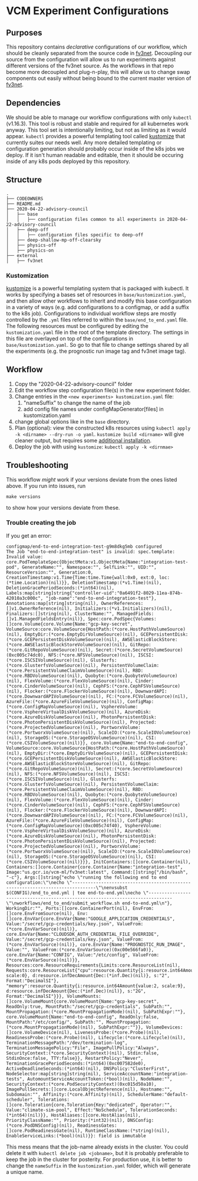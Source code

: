 # VCM Experiment Configurations

## Purposes

This repository contains *declarative* configurations of our workflow, which should be cleanly separated from the source code in [fv3net]. Decoupling our source from the configuration will allow us to run experiments against different versions of the fv3net source. As the workflows in that repo become more decoupled and plug-n-play, this will allow us to change swap components out easily without being bound to the current master version of [fv3net].

## Dependencies

We should be able to manage our workflow configurations with only `kubectl` (v1.16.3). This tool is robust and stable and required for all kubernetes work anyway. This tool set is intentionally limiting, but not as limiting as it would appear. `kubectl` provides a powerful templating tool called [kustomize] that currently suites our needs well. Any more detailed templating or configuration generation should probably occur inside of the k8s jobs we deploy. If it isn't human readable and editable, then it should be occuring inside of any k8s pods deployed by this repository.

## Structure

``` 
.
├── CODEOWNERS
├── README.md
├── 2020-04-22-advisory-council
│   ├── base
│   │   ├── configuration files common to all experiments in 2020-04-22-advisory-council
│   ├── deep-off
│   │   ├── configuration files specific to deep-off
│   ├── deep-shallow-mp-off-clearsky
│   ├── physics-off
│   ├── physics-on
├── external
│   ├── fv3net
```

### Kustomization 

[kustomize] is a powerful templating system that is packaged with kubectl. It works by specifying a bases set of resources in `base/kustomization.yaml`, and then allow other workflows to inherit and modify this base configuration in a variety of ways (e.g. add configurations to a configmap, or add a suffix to the k8s job). Configurations to individual workflow steps are mostly controlled by the `.yml` files referred to within the `base/end_to_end.yaml` file. The following resources must be configured by editing the `kustomization.yaml` file in the root of the template directory. The settings in this file are overlayed on top of the configurations in `base/kustomization.yaml`. So go to that file to change settings shared by all the experiments (e.g. the prognostic run image tag and fv3net image tag).


## Workflow

1. Copy the "2020-04-22-advisory-council" folder
1. Edit the workflow step configuration file(s) in the new experiment folder.
1. Change entries in the `<new experiments> kustomization.yaml` file:
    1. "nameSuffix" to change the name of the job
    2. add config file names under configMapGenerator[files] in kustomization.yaml
1. change global options like in the `base` directory.
1. Plan (optional): view the constructed k8s resources using `kubectl apply -k <dirname> --dry-run -o yaml`. `kustomize build <dirname>` will give cleaner output, but requires some [additional installation](https://github.com/kubernetes-sigs/kustomize/blob/master/docs/INSTALL.md).
1. Deploy the job with using `kustomize`: `kubectl apply -k <dirnmae>`


## Troubleshooting

This workflow *might* work if your versions deviate from the ones listed above. If you run into issues, run

    make versions

to show how your versions deviate from these.

### Trouble creating the job

If you get an error:

```
configmap/end-to-end-integration-test-g9m8dkg5mb configured
The Job "end-to-end-integration-test" is invalid: spec.template: Invalid value: core.PodTemplateSpec{ObjectMeta:v1.ObjectMeta{Name:"integration-test-pod", GenerateName:"", Namespace:"", SelfLink:"", UID:"", ResourceVersion:"", Generation:0, CreationTimestamp:v1.Time{Time:time.Time{wall:0x0, ext:0, loc:(*time.Location)(nil)}}, DeletionTimestamp:(*v1.Time)(nil), DeletionGracePeriodSeconds:(*int64)(nil), Labels:map[string]string{"controller-uid":"0a6491f2-8029-11ea-874b-42010a3c000c", "job-name":"end-to-end-integration-test"}, Annotations:map[string]string(nil), OwnerReferences:[]v1.OwnerReference(nil), Initializers:(*v1.Initializers)(nil), Finalizers:[]string(nil), ClusterName:"", ManagedFields:[]v1.ManagedFieldsEntry(nil)}, Spec:core.PodSpec{Volumes:[]core.Volume{core.Volume{Name:"gcp-key-secret", VolumeSource:core.VolumeSource{HostPath:(*core.HostPathVolumeSource)(nil), EmptyDir:(*core.EmptyDirVolumeSource)(nil), GCEPersistentDisk:(*core.GCEPersistentDiskVolumeSource)(nil), AWSElasticBlockStore:(*core.AWSElasticBlockStoreVolumeSource)(nil), GitRepo:(*core.GitRepoVolumeSource)(nil), Secret:(*core.SecretVolumeSource)(0xc005c74dc0), NFS:(*core.NFSVolumeSource)(nil), ISCSI:(*core.ISCSIVolumeSource)(nil), Glusterfs:(*core.GlusterfsVolumeSource)(nil), PersistentVolumeClaim:(*core.PersistentVolumeClaimVolumeSource)(nil), RBD:(*core.RBDVolumeSource)(nil), Quobyte:(*core.QuobyteVolumeSource)(nil), FlexVolume:(*core.FlexVolumeSource)(nil), Cinder:(*core.CinderVolumeSource)(nil), CephFS:(*core.CephFSVolumeSource)(nil), Flocker:(*core.FlockerVolumeSource)(nil), DownwardAPI:(*core.DownwardAPIVolumeSource)(nil), FC:(*core.FCVolumeSource)(nil), AzureFile:(*core.AzureFileVolumeSource)(nil), ConfigMap:(*core.ConfigMapVolumeSource)(nil), VsphereVolume:(*core.VsphereVirtualDiskVolumeSource)(nil), AzureDisk:(*core.AzureDiskVolumeSource)(nil), PhotonPersistentDisk:(*core.PhotonPersistentDiskVolumeSource)(nil), Projected:(*core.ProjectedVolumeSource)(nil), PortworxVolume:(*core.PortworxVolumeSource)(nil), ScaleIO:(*core.ScaleIOVolumeSource)(nil), StorageOS:(*core.StorageOSVolumeSource)(nil), CSI:(*core.CSIVolumeSource)(nil)}}, core.Volume{Name:"end-to-end-config", VolumeSource:core.VolumeSource{HostPath:(*core.HostPathVolumeSource)(nil), EmptyDir:(*core.EmptyDirVolumeSource)(nil), GCEPersistentDisk:(*core.GCEPersistentDiskVolumeSource)(nil), AWSElasticBlockStore:(*core.AWSElasticBlockStoreVolumeSource)(nil), GitRepo:(*core.GitRepoVolumeSource)(nil), Secret:(*core.SecretVolumeSource)(nil), NFS:(*core.NFSVolumeSource)(nil), ISCSI:(*core.ISCSIVolumeSource)(nil), Glusterfs:(*core.GlusterfsVolumeSource)(nil), PersistentVolumeClaim:(*core.PersistentVolumeClaimVolumeSource)(nil), RBD:(*core.RBDVolumeSource)(nil), Quobyte:(*core.QuobyteVolumeSource)(nil), FlexVolume:(*core.FlexVolumeSource)(nil), Cinder:(*core.CinderVolumeSource)(nil), CephFS:(*core.CephFSVolumeSource)(nil), Flocker:(*core.FlockerVolumeSource)(nil), DownwardAPI:(*core.DownwardAPIVolumeSource)(nil), FC:(*core.FCVolumeSource)(nil), AzureFile:(*core.AzureFileVolumeSource)(nil), ConfigMap:(*core.ConfigMapVolumeSource)(0xc005c74f40), VsphereVolume:(*core.VsphereVirtualDiskVolumeSource)(nil), AzureDisk:(*core.AzureDiskVolumeSource)(nil), PhotonPersistentDisk:(*core.PhotonPersistentDiskVolumeSource)(nil), Projected:(*core.ProjectedVolumeSource)(nil), PortworxVolume:(*core.PortworxVolumeSource)(nil), ScaleIO:(*core.ScaleIOVolumeSource)(nil), StorageOS:(*core.StorageOSVolumeSource)(nil), CSI:(*core.CSIVolumeSource)(nil)}}}, InitContainers:[]core.Container(nil), Containers:[]core.Container{core.Container{Name:"integration-test", Image:"us.gcr.io/vcm-ml/fv3net:latest", Command:[]string{"/bin/bash", "-c"}, Args:[]string{"echo \"running the following end to end configuration:\"\necho \"-------------------------------------------------------------------------------\"\nenvsubst $(CONFIG)/end_to_end.yml | tee end-to-end.yml\necho \"-------------------------------------------------------------------------------\"\nworkflows/end_to_end/submit_workflow.sh end-to-end.yml\n"}, WorkingDir:"", Ports:[]core.ContainerPort(nil), EnvFrom:[]core.EnvFromSource(nil), Env:[]core.EnvVar{core.EnvVar{Name:"GOOGLE_APPLICATION_CREDENTIALS", Value:"/secret/gcp-credentials/key.json", ValueFrom:(*core.EnvVarSource)(nil)}, core.EnvVar{Name:"CLOUDSDK_AUTH_CREDENTIAL_FILE_OVERRIDE", Value:"/secret/gcp-credentials/key.json", ValueFrom:(*core.EnvVarSource)(nil)}, core.EnvVar{Name:"PROGNOSTIC_RUN_IMAGE", Value:"", ValueFrom:(*core.EnvVarSource)(0xc00e566fa0)}, core.EnvVar{Name:"CONFIG", Value:"/etc/config", ValueFrom:(*core.EnvVarSource)(nil)}}, Resources:core.ResourceRequirements{Limits:core.ResourceList(nil), Requests:core.ResourceList{"cpu":resource.Quantity{i:resource.int64Amount{value:2, scale:0}, d:resource.infDecAmount{Dec:(*inf.Dec)(nil)}, s:"2", Format:"DecimalSI"}, "memory":resource.Quantity{i:resource.int64Amount{value:2, scale:9}, d:resource.infDecAmount{Dec:(*inf.Dec)(nil)}, s:"2G", Format:"DecimalSI"}}}, VolumeMounts:[]core.VolumeMount{core.VolumeMount{Name:"gcp-key-secret", ReadOnly:true, MountPath:"/secret/gcp-credentials", SubPath:"", MountPropagation:(*core.MountPropagationMode)(nil), SubPathExpr:""}, core.VolumeMount{Name:"end-to-end-config", ReadOnly:false, MountPath:"/etc/config/", SubPath:"", MountPropagation:(*core.MountPropagationMode)(nil), SubPathExpr:""}}, VolumeDevices:[]core.VolumeDevice(nil), LivenessProbe:(*core.Probe)(nil), ReadinessProbe:(*core.Probe)(nil), Lifecycle:(*core.Lifecycle)(nil), TerminationMessagePath:"/dev/termination-log", TerminationMessagePolicy:"File", ImagePullPolicy:"Always", SecurityContext:(*core.SecurityContext)(nil), Stdin:false, StdinOnce:false, TTY:false}}, RestartPolicy:"Never", TerminationGracePeriodSeconds:(*int64)(0xc007582de0), ActiveDeadlineSeconds:(*int64)(nil), DNSPolicy:"ClusterFirst", NodeSelector:map[string]string(nil), ServiceAccountName:"integration-tests", AutomountServiceAccountToken:(*bool)(nil), NodeName:"", SecurityContext:(*core.PodSecurityContext)(0xc015d50a10), ImagePullSecrets:[]core.LocalObjectReference(nil), Hostname:"", Subdomain:"", Affinity:(*core.Affinity)(nil), SchedulerName:"default-scheduler", Tolerations:[]core.Toleration{core.Toleration{Key:"dedicated", Operator:"", Value:"climate-sim-pool", Effect:"NoSchedule", TolerationSeconds:(*int64)(nil)}}, HostAliases:[]core.HostAlias(nil), PriorityClassName:"", Priority:(*int32)(nil), DNSConfig:(*core.PodDNSConfig)(nil), ReadinessGates:[]core.PodReadinessGate(nil), RuntimeClassName:(*string)(nil), EnableServiceLinks:(*bool)(nil)}}: field is immutable
```

This mess means that the job-name already exists in the cluster. You could delete it with `kubectl delete job <jobname>`, but it is probably preferable to keep the job in the cluster for posterity. For production use, it is better to change the `nameSuffix` in the `kustomization.yaml` folder, which will generate a unique name.


[fv3net]: https://github.com/VulcanClimateModeling/fv3net
[kustomize]: https://kustomize.io/ 
